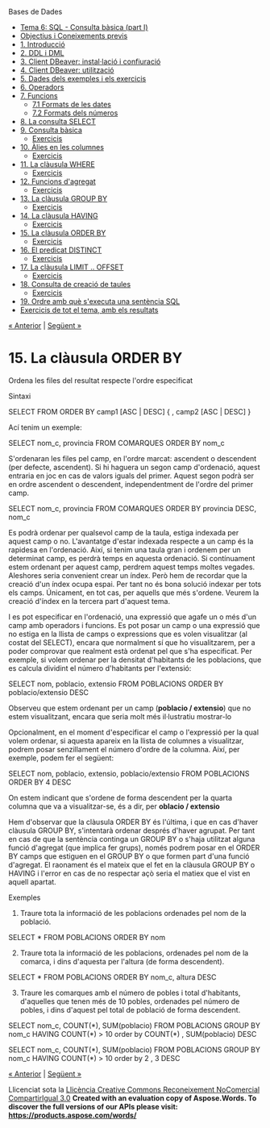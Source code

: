 Bases de Dades

- [Tema 6: SQL - Consulta bàsica (part I)](index.md)
- [Objectius i Coneixements previs](objectius_i_coneixements_previs.md)
- [1. Introducció](1_introducci.md)
- [2. DDL i DML](2_ddl_i_dml.md)
- [3. Client DBeaver: instal·lació i confiuració](3_client_dbeaver_installaci_i_confiuraci.md)
- [4. Client DBeaver: utilització](4_client_dbeaver_utilitzaci.md)
- [5. Dades dels exemples i els exercicis](5_dades_dels_exemples_i_els_exercicis.md)
- [6. Operadors](6_operadors.md)
- [7. Funcions](7_funcions.md) 
  - [7.1 Formats de les dates](71_formats_de_les_dates.md)
  - [7.2 Formats dels números](72_formats_dels_nmeros.md)
- [8. La consulta SELECT](8_la_consulta_select.md)
- [9. Consulta bàsica](9_consulta_bsica.md) 
  - [Exercicis](exercicis.md)
- [10. Àlies en les columnes](10_lies_en_les_columnes.md) 
  - [Exercicis](exercicis0.md)
- [11. La clàusula WHERE](11_la_clusula_where.md) 
  - [Exercicis](exercicis1.md)
- [12. Funcions d'agregat](12_funcions_dagregat.md) 
  - [Exercicis](exercicis2.md)
- [13. La clàusula GROUP BY](13_la_clusula_group_by.md) 
  - [Exercicis](exercicis3.md)
- [14. La clàusula HAVING](14_la_clusula_having.md) 
  - [Exercicis](exercicis4.md)
- [15. La clàusula ORDER BY](15_la_clusula_order_by.md) 
  - [Exercicis](exercicis5.md)
- [16. El predicat DISTINCT](16_el_predicat_distinct.md) 
  - [Exercicis](exercicis6.md)
- [17. La clàusula LIMIT .. OFFSET](17_la_clusula_limit__offset.md) 
  - [Exercicis](exercicis7.md)
- [18. Consulta de creació de taules](18_consulta_de_creaci_de_taules.md) 
  - [Exercicis](exercicis8.md)
- [19. Ordre amb què s'executa una sentència SQL](19_ordre_amb_qu_sexecuta_una_sentncia_sql.md)
- [Exercicis de tot el tema, amb els resultats](exercicis_de_tot_el_tema_amb_els_resultats.md)

[« Anterior](exercicis4.md) | [Següent »](exercicis5.md)
# <a name="main"></a>**15. La clàusula ORDER BY**


Ordena les files del resultat respecte l'ordre especificat



Sintaxi

SELECT <columnes> 
FROM <taules> 
ORDER BY camp1 [ASC | DESC] { , camp2 [ASC | DESC] }

Ací tenim un exemple:

SELECT nom\_c, provincia 
FROM COMARQUES
ORDER BY nom\_c

S'ordenaran les files pel camp, en l'ordre marcat: ascendent o descendent (per defecte, ascendent). Si hi haguera un segon camp d'ordenació, aquest entraria en joc en cas de valors iguals del primer. Aquest segon podrà ser en ordre ascendent o descendent, independentment de l'ordre del primer camp.

SELECT nom\_c, provincia
FROM COMARQUES
ORDER BY provincia DESC, nom\_c

Es podrà ordenar per qualsevol camp de la taula, estiga indexada per aquest camp o no. L'avantatge d'estar indexada respecte a un camp és la rapidesa en l'ordenació. Així, si tenim una taula gran i ordenem per un determinat camp, es perdrà temps en aquesta ordenació. Si contínuament estem ordenant per aquest camp, perdrem aquest temps moltes vegades. Aleshores seria convenient crear un índex. Però hem de recordar que la creació d'un índex ocupa espai. Per tant no és bona solució indexar per tots els camps. Únicament, en tot cas, per aquells que més s'ordene. Veurem la creació d'índex en la tercera part d'aquest tema.

I es pot especificar en l'ordenació, una expressió que agafe un o més d'un camp amb operadors i funcions. Es pot posar un camp o una expressió que no estiga en la llista de camps o expressions que es volen visualitzar (al costat del SELECT), encara que normalment sí que ho visualitzarem, per a poder comprovar que realment està ordenat pel que s'ha especificat. Per exemple, si volem ordenar per la densitat d'habitants de les poblacions, que es calcula dividint el número d'habitants per l'extensió:

SELECT nom, poblacio, extensio
FROM POBLACIONS
ORDER BY poblacio/extensio DESC

Observeu que estem ordenant per un camp (**poblacio / extensio**) que no estem visualitzant, encara que seria molt més il·lustratiu mostrar-lo

Opcionalment, en el moment d'especificar el camp o l'expressió per la qual volem ordenar, si aquesta apareix en la llista de columnes a visualitzar, podrem posar senzillament el número d'ordre de la columna. Així, per exemple, podem fer el següent:

SELECT nom, poblacio, extensio, poblacio/extensio
FROM POBLACIONS
ORDER BY 4 DESC

On estem indicant que s'ordene de forma descendent per la quarta columna que va a visualitzar-se, és a dir, per **oblacio / extensio**

Hem d'observar que la clàusula ORDER BY és l'última, i que en cas d'haver clàusula GROUP BY, s'intentarà ordenar després d'haver agrupat. Per tant en cas de que la sentència continga un GROUP BY o s'haja utilitzat alguna funció d'agregat (que implica fer grups), només podrem posar en el ORDER BY camps que estiguen en el GROUP BY o que formen part d'una funció d'agregat. El raonament és el mateix que el fet en la clàusula GROUP BY o HAVING i l'error en cas de no respectar açò seria el matiex que el vist en aquell apartat.



Exemples

1. Traure tota la informació de les poblacions ordenades pel nom de la població.

SELECT \*
FROM POBLACIONS
ORDER BY nom



2. Traure tota la informació de les poblacions, ordenades pel nom de la comarca, i dins d'aquesta per l'altura (de forma descendent).

SELECT \*
FROM POBLACIONS
ORDER BY nom\_c, altura DESC



3. Traure les comarques amb el número de pobles i total d'habitants, d'aquelles que tenen més de 10 pobles, ordenades pel número de pobles, i dins d'aquest pel total de població de forma descendent.

SELECT nom\_c, COUNT(\*), SUM(poblacio)
FROM POBLACIONS
GROUP BY nom\_c
HAVING COUNT(\*) > 10
order by COUNT(\*) , SUM(poblacio) DESC

SELECT nom\_c, COUNT(\*), SUM(poblacio)
FROM POBLACIONS
GROUP BY nom\_c
HAVING COUNT(\*) > 10
order by 2 , 3 DESC



[« Anterior](exercicis4.md) | [Següent »](exercicis5.md)

Llicenciat sota la [Llicència Creative Commons Reconeixement NoComercial CompartirIgual 3.0](http://creativecommons.org/licenses/by-nc-sa/3.0/)
**Created with an evaluation copy of Aspose.Words. To discover the full versions of our APIs please visit: https://products.aspose.com/words/**
